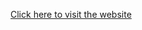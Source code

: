 [Click here to visit the website](https://vighnesh-task04.s3.amazonaws.com/Build+a+Personal+Portfolio+Website/index.html)
